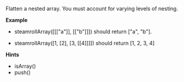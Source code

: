 Flatten a nested array. You must account for varying levels of nesting.

**Example**

- steamrollArray([[["a"]], [["b"]]]) should return ["a", "b"].

- steamrollArray([1, [2], [3, [[4]]]]) should return [1, 2, 3, 4]

**Hints**

- isArray()
- push()
